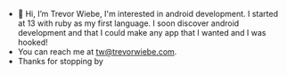 - 👋 Hi, I’m Trevor Wiebe, I'm interested in android development.  I started at 13 with ruby as my first language.  I soon discover android development and that I could make any app that I wanted and I was hooked!
- You can reach me at tw@trevorwiebe.com.
- Thanks for stopping by
